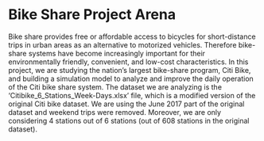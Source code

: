 # Bike Share Project Arena
 Bike share provides free or affordable access to bicycles for short-distance trips in urban areas as an alternative to motorized vehicles. Therefore bike-share systems have become increasingly important for their environmentally friendly, convenient, and low-cost characteristics. In this project, we are studying the nation’s largest bike-share program, Citi Bike, and building a simulation model to analyze and improve the daily operation of the Citi bike share system.
 The dataset we are analyzing is the ‘Citibike_6_Stations_Week-Days.xlsx’ file, which is a modified version of the original Citi bike dataset. We are using the June 2017 part of the original dataset and weekend trips were removed. Moreover, we are only considering 4 stations out of 6 stations (out of 608 stations in the original dataset).
